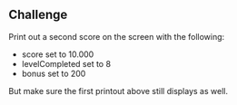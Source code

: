 ## Challenge

Print out a second score on the screen with the following:
* score set to 10.000
* levelCompleted set to 8
* bonus set to 200 

But make sure the first printout above still displays as well.